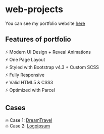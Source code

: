# web-projects

You can see my portfolio website [here](https://oleksii-shopin.netlify.app/)
<br>

## Features of portfolio

⚡️ Modern UI Design + Reveal Animations\
⚡️ One Page Layout\
⚡️ Styled with Bootstrap v4.3 + Custom SCSS\
⚡️ Fully Responsive\
⚡️ Valid HTML5 & CSS3\
⚡️ Optimized with Parcel

## Cases

🔥 Case 1: [DreamTravel](https://oleksiishopin.github.io/web-projects/projects/DreamTravel)\
🔥 Case 2: [Logoipsum](https://oleksiishopin.github.io/web-projects/projects/Logoipsum)
